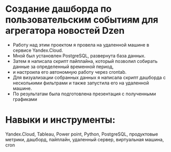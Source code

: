 # Создание дашборда по пользовательским событиям для агрегатора новостей  Dzen

* Работу над этим проектом я провела на удаленной машине в сервисе Yandex.Cloud. 
* Мной был установлен PostgreSQL, развернута база данных. 
* Затем я написала скрипт пайплайна, который позволил собирать данные за определенный временной период, 
* и настроила его автономную работу через crontab.
* Для визуализации собранных данных я написала скрипт дашборда с несколькими фильтрами и также запустила его на удаленной машине.
*  По результатам была подготовлена презентация с полученными графиками

# Навыки и инструменты:

Yandex.Cloud, Tableau, Power point, Python, PostgreSQL, 
продуктовые метрики, дашборд, пайплайн, удаленный сервер, виртуальная машина, cron
